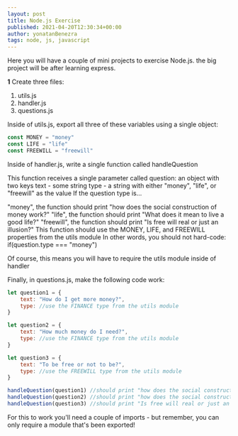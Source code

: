 ```yaml
---
layout: post
title: Node.js Exercise
published: 2021-04-20T12:30:34+00:00
author: yonatanBenezra
tags: node, js, javascript
---
```


Here you will have a couple of mini projects to exercise Node.js.
the big project will be after learning express.

**1**
Create three files: 
1. utils.js
2. handler.js
3. questions.js

Inside of utils.js, export all three of these variables using a single object:

```javascript
const MONEY = "money"
const LIFE = "life"
const FREEWILL = "freewill"
```

Inside of handler.js, write a single function called handleQuestion

This function receives a single parameter called question: an object with two keys
text - some string
type - a string with either "money", "life", or "freewill" as the value
If the question type is...

"money", the function should print "how does the social construction of money work?"
"life", the function should print "What does it mean to live a good life?"
"freewill", the function should print "Is free will real or just an illusion?"
This function should use the MONEY, LIFE, and FREEWILL properties from the utils module
In other words, you should not hard-code: if(question.type === "money")

Of course, this means you will have to require the utils module inside of handler

Finally, in questions.js, make the following code work:

```javascript
let question1 = {
    text: "How do I get more money?",
    type: //use the FINANCE type from the utils module
}

let question2 = {
    text: "How much money do I need?",
    type: //use the FINANCE type from the utils module
}

let question3 = {
    text: "To be free or not to be?",
    type: //use the FREEWILL type from the utils module
}

handleQuestion(question1) //should print "how does the social construction of money work?"
handleQuestion(question2) //should print "how does the social construction of money work?"
handleQuestion(question3) //should print "Is free will real or just an illusion?"
```

For this to work you'll need a couple of imports - but remember, you can only require a module that's been exported!

